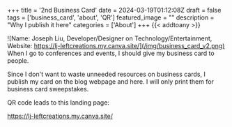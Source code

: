 +++
title = '2nd Business Card'
date = 2024-03-19T01:12:08Z
draft = false
tags = ['business_card', 'about', 'QR']
featured_image = ""
description = "Why I publish it here"
categories = ['About']
+++
{{< addtoany >}} 

![Name: Joseph Liu, Developer/Designer on Technology/Entertainment, Website: https://lj-leftcreations.my.canva.site/](/img/business_card_v2.png)
When I go to conferences and events, I should give my business card to people.


Since I don't want to waste unneeded resources on business cards, I publish my card on the blog webpage and here.
I will only print them for business card sweepstakes.

QR code leads to this landing page:

https://lj-leftcreations.my.canva.site/